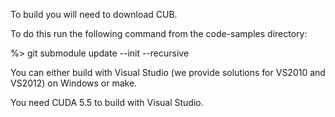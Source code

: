 To build you will need to download CUB.

To do this run the following command from the code-samples directory:

%> git submodule update --init --recursive

You can either build with Visual Studio (we provide solutions for VS2010 and VS2012) on Windows or make.

You need CUDA 5.5 to build with Visual Studio.
